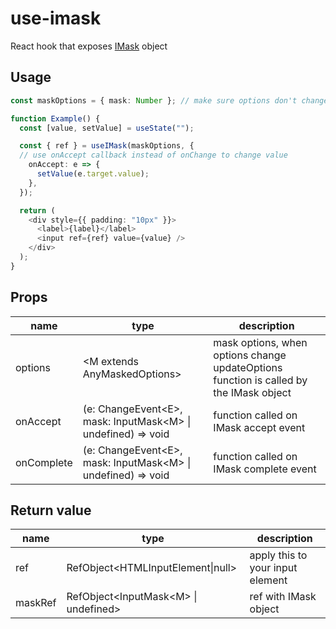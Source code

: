 # use-imask
React hook that exposes [IMask](https://github.com/uNmAnNeR/imaskjs) object

## Usage

```typescript
const maskOptions = { mask: Number }; // make sure options don't change on each render (use constant or useMemo or ref)

function Example() {
  const [value, setValue] = useState("");

  const { ref } = useIMask(maskOptions, {
  // use onAccept callback instead of onChange to change value
    onAccept: e => { 
      setValue(e.target.value);
    },
  });

  return (
    <div style={{ padding: "10px" }}>
      <label>{label}</label>
      <input ref={ref} value={value} />
    </div>
  );
}
```

## Props
|name|type|description|
|---|---|---|
|options|\<M extends AnyMaskedOptions\>|mask options, when options change updateOptions function is called by the IMask object
|onAccept|(e: ChangeEvent\<E\>, mask: InputMask\<M\> \| undefined) => void|function called on IMask accept event
|onComplete|(e: ChangeEvent\<E\>, mask: InputMask\<M\> \| undefined) => void|function called on IMask complete event

## Return value

|name|type|description|
|---|---|---|
|ref|RefObject\<HTMLInputElement\|null\>|apply this to your input element
|maskRef|RefObject\<InputMask\<M\> \| undefined\>|ref with IMask object
